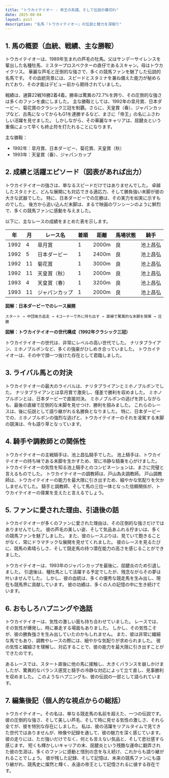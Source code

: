 ```yaml
---
title: "トウカイテイオー - 帝王の系譜、そして伝説の幕切れ"
date: 2025-08-04
layout: post
description: "名馬『トウカイテイオー』の伝説と魅力を深堀り"
---
```


## 1. 馬の概要（血統、戦績、主な勝鞍）

トウカイテイオーは、1989年生まれの芦毛の牡馬。父はサンデーサイレンスを輩出した名種牡馬、ミスタープロスペクターの直仔であるスキャン。母はトウカイクリス。  華麗な芦毛と圧倒的な強さで、多くの競馬ファンを魅了した伝説的名馬です。  その血統背景には、スピードとスタミナを兼ね備えた能力が秘められており、その才能はデビュー前から期待されていました。

戦績は、通算22戦16勝2着4着。勝率は驚異の72.7%を誇り、その圧倒的な強さは多くのファンを虜にしました。  主な勝鞍としては、1992年の皐月賞、日本ダービー、菊花賞のクラシック三冠を制覇。さらに、天皇賞（春）、ジャパンカップなど、古馬になってからもG1を連勝するなど、まさに「帝王」の名にふさわしい活躍を見せました。  しかしながら、その華麗なキャリアは、屈腱炎という重傷によって早くも終止符を打たれることになります。

主な勝鞍：

* 1992年：皐月賞、日本ダービー、菊花賞、天皇賞（秋）
* 1993年：天皇賞（春）、ジャパンカップ


## 2. 成績と活躍エピソード（図表があれば出力）

トウカイテイオーの強さは、単なるスピードだけではありませんでした。  卓越したスタミナと、どんな展開にも対応できる適応力、そして勝負強い末脚が彼の大きな武器でした。  特に、日本ダービーでの圧勝は、その実力を如実に示すものでした。  後方から追い込んだ末脚は、まるで映画のワンシーンのように鮮烈で、多くの競馬ファンに感動を与えました。

以下に、主なレースの成績をまとめた表を示します。

| 年 | 月 | レース名             | 着順 | 距離 | 馬場状態 | 騎手       |
|---|----|----------------------|-------|------|----------|-------------|
| 1992 | 4 | 皐月賞               | 1     | 2000m| 良        | 池上昌弘     |
| 1992 | 5 | 日本ダービー           | 1     | 2400m| 良        | 池上昌弘     |
| 1992 | 11| 菊花賞               | 1     | 3000m| 良        | 池上昌弘     |
| 1992 | 11| 天皇賞（秋）           | 1     | 2000m| 良        | 池上昌弘     |
| 1993 | 4 | 天皇賞（春）           | 1     | 3200m| 良        | 池上昌弘     |
| 1993 | 11| ジャパンカップ         | 1     | 2000m| 良        | 池上昌弘     |


**図解：日本ダービーでのレース展開**

```
スタート → 中団後方追走 → 4コーナーで外に持ち出す → 直線で驚異的な末脚を発揮 → 圧勝
```

**図解：トウカイテイオーの世代構成（1992年クラシック三冠）**

トウカイテイオーの世代は、非常にレベルの高い世代でした。  ナリタブライアン、ミホノブルボンなど、多くの強豪がひしめき合っていました。  トウカイテイオーは、その中で頭一つ抜けた存在として君臨しました。


## 3. ライバル馬との対決

トウカイテイオーの最大のライバルは、ナリタブライアンとミホノブルボンでした。  ナリタブライアンとは皐月賞で激突し、僅差で勝利を収めました。  ミホノブルボンとは、日本ダービーで直接対決。  ミホノブルボンの逃げを許しながらも、最後の直線で圧倒的な末脚を見せつけ、勝利を掴みました。  これらのレースは、後に伝説として語り継がれる名勝負となりました。  特に、日本ダービーでの、ミホノブルボンの強烈な逃げと、トウカイテイオーのそれを凌駕する末脚の競演は、今も語り草となっています。


## 4. 騎手や調教師との関係性

トウカイテイオーの主戦騎手は、池上昌弘騎手でした。  池上騎手は、トウカイテイオーの持ち味である末脚を生かすため、常に冷静な騎乗を心がけました。  トウカイテイオーの気性を知る池上騎手とのコンビネーションは、まさに完璧と言えるものでした。  トウカイテイオーの調教師は、戸山為夫調教師。  戸山調教師は、トウカイテイオーの能力を最大限に引き出すため、細やかな気配りを欠かしませんでした。  騎手と調教師、そして馬の三位一体となった信頼関係が、トウカイテイオーの偉業を支えたと言えるでしょう。


## 5. ファンに愛された理由、引退後の話

トウカイテイオーが多くのファンに愛された理由は、その圧倒的な強さだけではありませんでした。  彼の芦毛の美しい姿、そして気品あふれる佇まいは、多くの競馬ファンを魅了しました。  また、彼のレースぶりは、見ていて飽きることがなく、常にドラマチックな展開を見せてくれました。  彼のレースを見るたびに、競馬の素晴らしさ、そして競走馬の持つ潜在能力の高さを感じることができました。

トウカイテイオーは、1993年のジャパンカップを最後に、屈腱炎のため引退しました。  引退後は、種牡馬として活躍する予定でしたが、残念ながらその夢は叶いませんでした。  しかし、彼の血統は、多くの優秀な競走馬を生み出し、現在も競馬界に貢献しています。  彼の功績は、多くの人の記憶の中に生き続けています。


## 6. おもしろハプニングや逸話

トウカイテイオーは、気性の激しい面も持ち合わせていました。  レースでは、その気性が爆発し、時に暴走する場面もありました。  しかし、その気性こそが、彼の勝負強さを生み出していたのかもしれません。  また、彼は非常に繊細な馬でもあり、調教やレースの際には、細やかな気配りが求められました。  彼の気性と繊細さを理解し、対応することで、彼の能力を最大限に引き出すことができたのです。

あるレースでは、スタート直後に他の馬に接触し、大きくバランスを崩しかけましたが、驚異的なバランス感覚と騎手の冷静な対応によって立て直し、見事勝利を収めました。 このようなハプニングも、彼の伝説の一部として語られています。


## 7. 編集後記（個人的な視点からの総括）

トウカイテイオー。その名は、単なる競走馬の名前を超えた、一つの伝説です。  彼の圧倒的な強さ、そして美しい芦毛、そして時に見せる気性の激しさ、それら全てが、彼を特別な存在にしました。  私は、彼の活躍をリアルタイムで見てきた世代ではありませんが、映像や記録を通して、彼の魅力を深く感じています。  彼の走りには、ただ強いだけでなく、何とも言えない気品と、そして悲壮感すら感じます。  短くも輝かしいキャリアの末、屈腱炎という残酷な運命に翻弄された彼の生涯は、多くのファンに感動と惜別の念を与え続け、これからも語り継がれることでしょう。  彼が残した記録、そして記憶は、未来の競馬ファンにも語り継がれ、競馬史に燦然と輝く、永遠の帝王として記憶されるに値する存在です。
